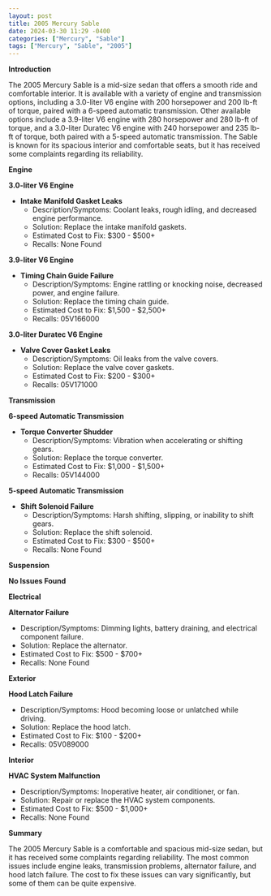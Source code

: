 ```yaml
---
layout: post
title: 2005 Mercury Sable
date: 2024-03-30 11:29 -0400
categories: ["Mercury", "Sable"]
tags: ["Mercury", "Sable", "2005"]
---
```

**Introduction**

The 2005 Mercury Sable is a mid-size sedan that offers a smooth ride and comfortable interior. It is available with a variety of engine and transmission options, including a 3.0-liter V6 engine with 200 horsepower and 200 lb-ft of torque, paired with a 6-speed automatic transmission. Other available options include a 3.9-liter V6 engine with 280 horsepower and 280 lb-ft of torque, and a 3.0-liter Duratec V6 engine with 240 horsepower and 235 lb-ft of torque, both paired with a 5-speed automatic transmission. The Sable is known for its spacious interior and comfortable seats, but it has received some complaints regarding its reliability.

**Engine**

**3.0-liter V6 Engine**
- **Intake Manifold Gasket Leaks**
  - Description/Symptoms: Coolant leaks, rough idling, and decreased engine performance.
  - Solution: Replace the intake manifold gaskets.
  - Estimated Cost to Fix: $300 - $500+
  - Recalls: None Found

**3.9-liter V6 Engine**
- **Timing Chain Guide Failure**
  - Description/Symptoms: Engine rattling or knocking noise, decreased power, and engine failure.
  - Solution: Replace the timing chain guide.
  - Estimated Cost to Fix: $1,500 - $2,500+
  - Recalls: 05V166000

**3.0-liter Duratec V6 Engine**
- **Valve Cover Gasket Leaks**
  - Description/Symptoms: Oil leaks from the valve covers.
  - Solution: Replace the valve cover gaskets.
  - Estimated Cost to Fix: $200 - $300+
  - Recalls: 05V171000

**Transmission**

**6-speed Automatic Transmission**
- **Torque Converter Shudder**
  - Description/Symptoms: Vibration when accelerating or shifting gears.
  - Solution: Replace the torque converter.
  - Estimated Cost to Fix: $1,000 - $1,500+
  - Recalls: 05V144000

**5-speed Automatic Transmission**
- **Shift Solenoid Failure**
  - Description/Symptoms: Harsh shifting, slipping, or inability to shift gears.
  - Solution: Replace the shift solenoid.
  - Estimated Cost to Fix: $300 - $500+
  - Recalls: None Found

**Suspension**

**No Issues Found**

**Electrical**

**Alternator Failure**
  - Description/Symptoms: Dimming lights, battery draining, and electrical component failure.
  - Solution: Replace the alternator.
  - Estimated Cost to Fix: $500 - $700+
  - Recalls: None Found

**Exterior**

**Hood Latch Failure**
  - Description/Symptoms: Hood becoming loose or unlatched while driving.
  - Solution: Replace the hood latch.
  - Estimated Cost to Fix: $100 - $200+
  - Recalls: 05V089000

**Interior**

**HVAC System Malfunction**
  - Description/Symptoms: Inoperative heater, air conditioner, or fan.
  - Solution: Repair or replace the HVAC system components.
  - Estimated Cost to Fix: $500 - $1,000+
  - Recalls: None Found

**Summary**

The 2005 Mercury Sable is a comfortable and spacious mid-size sedan, but it has received some complaints regarding reliability. The most common issues include engine leaks, transmission problems, alternator failure, and hood latch failure. The cost to fix these issues can vary significantly, but some of them can be quite expensive.
